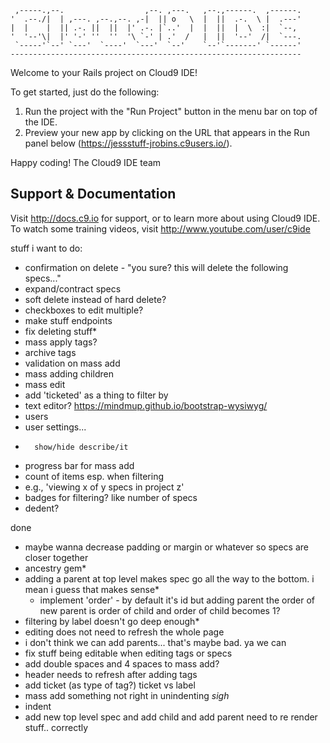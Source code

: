 
     ,-----.,--.                  ,--. ,---.   ,--.,------.  ,------.
    '  .--./|  | ,---. ,--.,--. ,-|  || o   \  |  ||  .-.  \ |  .---'
    |  |    |  || .-. ||  ||  |' .-. |`..'  |  |  ||  |  \  :|  `--, 
    '  '--'\|  |' '-' ''  ''  '\ `-' | .'  /   |  ||  '--'  /|  `---.
     `-----'`--' `---'  `----'  `---'  `--'    `--'`-------' `------'
    ----------------------------------------------------------------- 


Welcome to your Rails project on Cloud9 IDE!

To get started, just do the following:

1. Run the project with the "Run Project" button in the menu bar on top of the IDE.
2. Preview your new app by clicking on the URL that appears in the Run panel below (https://jessstuff-jrobins.c9users.io/).

Happy coding!
The Cloud9 IDE team


## Support & Documentation

Visit http://docs.c9.io for support, or to learn more about using Cloud9 IDE. 
To watch some training videos, visit http://www.youtube.com/user/c9ide

stuff i want to do:
- confirmation on delete - "you sure? this will delete the following specs..."
- expand/contract specs
- soft delete instead of hard delete?
- checkboxes to edit multiple?
- make stuff endpoints
- fix deleting stuff*
- mass apply tags?
- archive tags
- validation on mass add
- mass adding children
- mass edit
- add 'ticketed' as a thing to filter by
- text editor? https://mindmup.github.io/bootstrap-wysiwyg/
- users
-   user settings...
-       show/hide describe/it
- progress bar for mass add
- count of items esp. when filtering
-   e.g., 'viewing x of y specs in project z'
- badges for filtering? like number of specs
- dedent?


done
- maybe wanna decrease padding or margin or whatever so specs are closer together
- ancestry gem*
- adding a parent at top level makes spec go all the way to the bottom. i mean i guess that makes sense*
    -  implement 'order' - by default it's id but adding parent the order of new parent is order of child and order
        of child becomes 1?
- filtering by label doesn't go deep enough*
- editing does not need to refresh the whole page
- i don't think we can add parents... that's maybe bad. ya we can
- fix stuff being editable when editing tags or specs
- add double spaces and 4 spaces to mass add?
- header needs to refresh after adding tags
- add ticket (as type of tag?) ticket vs label
- mass add something not right in unindenting *sigh*
- indent
- add new top level spec and add child and add parent need to re render stuff.. correctly